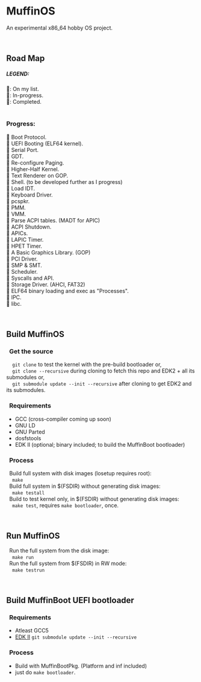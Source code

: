 # MuffinOS
An experimental x86_64 hobby OS project.

&nbsp;
## Road Map
#####  LEGEND:  
💙: On my list.   
💛: In-progress.  
💚: Completed.  
&nbsp;  
### Progress:
💚 Boot Protocol.  
💚 UEFI Booting (ELF64 kernel).  
💚 Serial Port.  
💛 GDT.  
💛 Re-configure Paging.  
💛 Higher-Half Kernel.  
💛 Text Renderer on GOP.  
💛 Shell. (to be developed further as I progress)  
💙 Load IDT.   
💙 Keyboard Driver.  
💙 pcspkr.  
💙 PMM.  
💙 VMM.  
💙 Parse ACPI tables. (MADT for APIC)  
💙 ACPI Shutdown.  
💙 APICs.  
💙 LAPIC Timer.  
💙 HPET Timer.  
💙 A Basic Graphics Library. (GOP)  
💙 PCI Driver.  
💙 SMP & SMT.  
💙 Scheduler.  
💙 Syscalls and API.  
💙 Storage Driver. (AHCI, FAT32)  
💙 ELF64 binary loading and exec as "Processes".  
💙 IPC.  
💙 libc.  

&nbsp;

## Build MuffinOS
### &nbsp; Get the source
&nbsp; &nbsp; `git clone` to test the kernel with the pre-build bootloader or,  
&nbsp; &nbsp; `git clone --recursive` during cloning to fetch this repo and EDK2 + all its submodules or,   
&nbsp; &nbsp; `git submodule update --init --recursive` after cloning to get EDK2 and its submodules.
### &nbsp; Requirements
* GCC (cross-compiler coming up soon)
* GNU LD
* GNU Parted
* dosfstools
* EDK II (optional; binary included; to build the MuffinBoot bootloader)

### &nbsp; Process
&nbsp; Build full system with disk images (losetup requires root):  
&nbsp; &nbsp; `make`  
&nbsp; Build full system in $(FSDIR) without generating disk images:  
&nbsp; &nbsp; `make testall`  
&nbsp; Build to test kernel only, in $(FSDIR) without generating disk images:  
&nbsp; &nbsp; `make test`, requires `make bootloader`, once.

&nbsp;

## Run MuffinOS
&nbsp; Run the full system from the disk image:  
&nbsp; &nbsp; `make run`  
&nbsp; Run the full system from $(FSDIR) in RW mode:  
&nbsp; &nbsp; `make testrun` 

&nbsp;

## Build MuffinBoot UEFI bootloader
### &nbsp; Requirements
* Atleast GCC5
* [EDK II](https://github.com/tianocore/edk2) `git submodule update --init --recursive`

### &nbsp; Process
+ Build with MuffinBootPkg. (Platform and inf included)
+ just do `make bootloader`.
